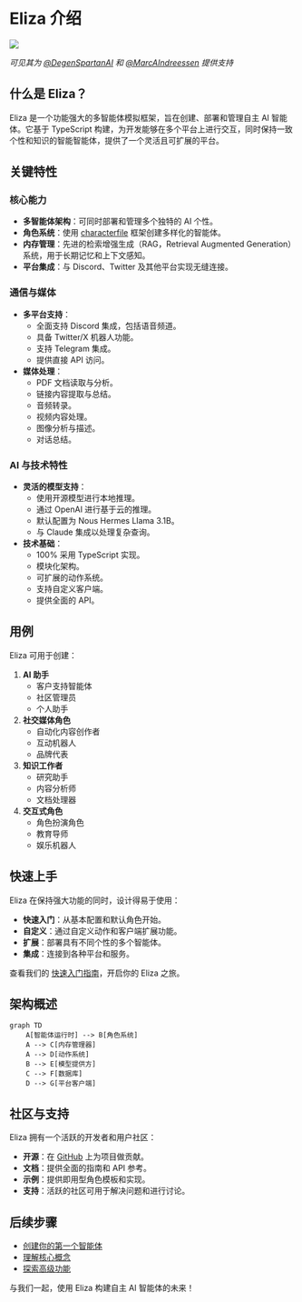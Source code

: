 # Eliza 介绍

![](/img/eliza_banner.jpg)

_可见其为 [@DegenSpartanAI](https://x.com/degenspartanai) 和 [@MarcAIndreessen](https://x.com/pmairca) 提供支持_

## 什么是 Eliza？

Eliza 是一个功能强大的多智能体模拟框架，旨在创建、部署和管理自主 AI 智能体。它基于 TypeScript
构建，为开发能够在多个平台上进行交互，同时保持一致个性和知识的智能智能体，提供了一个灵活且可扩展的平台。

## 关键特性

### 核心能力

- **多智能体架构**：可同时部署和管理多个独特的 AI 个性。
- **角色系统**：使用 [characterfile](https://github.com/lalalune/characterfile/) 框架创建多样化的智能体。
- **内存管理**：先进的检索增强生成（RAG，Retrieval Augmented Generation）系统，用于长期记忆和上下文感知。
- **平台集成**：与 Discord、Twitter 及其他平台实现无缝连接。

### 通信与媒体

- **多平台支持**：
    - 全面支持 Discord 集成，包括语音频道。
    - 具备 Twitter/X 机器人功能。
    - 支持 Telegram 集成。
    - 提供直接 API 访问。
- **媒体处理**：
    - PDF 文档读取与分析。
    - 链接内容提取与总结。
    - 音频转录。
    - 视频内容处理。
    - 图像分析与描述。
    - 对话总结。

### AI 与技术特性

- **灵活的模型支持**：
    - 使用开源模型进行本地推理。
    - 通过 OpenAI 进行基于云的推理。
    - 默认配置为 Nous Hermes Llama 3.1B。
    - 与 Claude 集成以处理复杂查询。
- **技术基础**：
    - 100% 采用 TypeScript 实现。
    - 模块化架构。
    - 可扩展的动作系统。
    - 支持自定义客户端。
    - 提供全面的 API。

## 用例

Eliza 可用于创建：

1. **AI 助手**
    - 客户支持智能体
    - 社区管理员
    - 个人助手
2. **社交媒体角色**
    - 自动化内容创作者
    - 互动机器人
    - 品牌代表
3. **知识工作者**
    - 研究助手
    - 内容分析师
    - 文档处理器
4. **交互式角色**
    - 角色扮演角色
    - 教育导师
    - 娱乐机器人

## 快速上手

Eliza 在保持强大功能的同时，设计得易于使用：

- **快速入门**：从基本配置和默认角色开始。
- **自定义**：通过自定义动作和客户端扩展功能。
- **扩展**：部署具有不同个性的多个智能体。
- **集成**：连接到各种平台和服务。

查看我们的 [快速入门指南](./quickstart.md)，开启你的 Eliza 之旅。

## 架构概述

```mermaid
graph TD
    A[智能体运行时] --> B[角色系统]
    A --> C[内存管理器]
    A --> D[动作系统]
    B --> E[模型提供方]
    C --> F[数据库]
    D --> G[平台客户端]
```

## 社区与支持

Eliza 拥有一个活跃的开发者和用户社区：

- **开源**：在 [GitHub](https://github.com/ai16z/eliza) 上为项目做贡献。
- **文档**：提供全面的指南和 API 参考。
- **示例**：提供即用型角色模板和实现。
- **支持**：活跃的社区可用于解决问题和进行讨论。

## 后续步骤

- [创建你的第一个智能体](../quickstart)
- [理解核心概念](../core/agents)
- [探索高级功能](./guides/advanced.md)

与我们一起，使用 Eliza 构建自主 AI 智能体的未来！
